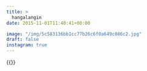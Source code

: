 ```yaml
---
title: >
  hangalangin
date: 2015-11-01T11:40:41+00:00

image: "/img/5c583136bb1cc77b26c6f0a649c086c2.jpg"
draft: false
instagram: true
---
```


{{<photo src="/img/5c583136bb1cc77b26c6f0a649c086c2.jpg">}}
